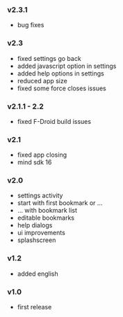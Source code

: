 ### v2.3.1
- bug fixes

### v2.3
- fixed settings go back
- added javascript option in settings
- added help options in settings
- reduced app size
- fixed some force closes issues

### v2.1.1 - 2.2
- fixed F-Droid build issues
        
### v2.1
- fixed app closing
- mind sdk 16

### v2.0

- settings activity
- start with first bookmark or …
- … with bookmark list
- editable bookmarks
- help dialogs
- ui improvements
- splashscreen

### v1.2

- added english

### v1.0

- first release

